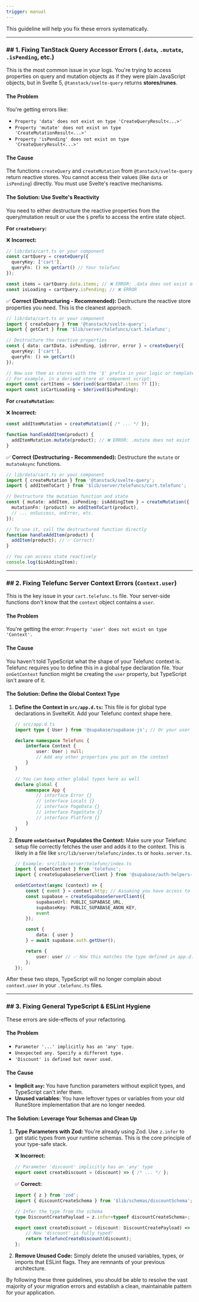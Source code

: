 ```yaml
---
trigger: manual
---
```


This guideline will help you fix these errors systematically.

-----

### \#\# 1. Fixing TanStack Query Accessor Errors (`.data`, `.mutate`, `.isPending`, etc.)

This is the most common issue in your logs. You're trying to access properties on query and mutation objects as if they were plain JavaScript objects, but in Svelte 5, `@tanstack/svelte-query` returns **stores/runes**.

#### **The Problem**

You're getting errors like:

  * `Property 'data' does not exist on type 'CreateQueryResult<...>'`
  * `Property 'mutate' does not exist on type 'CreateMutationResult<...>'`
  * `Property 'isPending' does not exist on type 'CreateQueryResult<...>'`

#### **The Cause**

The functions `createQuery` and `createMutation` from `@tanstack/svelte-query` return reactive stores. You cannot access their values (like `data` or `isPending`) directly. You must use Svelte's reactive mechanisms.

#### **The Solution: Use Svelte's Reactivity**

You need to either destructure the reactive properties from the query/mutation result or use the `$` prefix to access the entire state object.

**For `createQuery`:**

❌ **Incorrect:**

```typescript
// lib/data/cart.ts or your component
const cartQuery = createQuery({
  queryKey: ['cart'],
  queryFn: () => getCart() // Your telefunc
});

const items = cartQuery.data.items; // ❌ ERROR: .data does not exist on cartQuery
const isLoading = cartQuery.isPending; // ❌ ERROR
```

✅ **Correct (Destructuring - Recommended):**
Destructure the reactive store properties you need. This is the cleanest approach.

```typescript
// lib/data/cart.ts or your component
import { createQuery } from '@tanstack/svelte-query';
import { getCart } from '$lib/server/telefuncs/cart.telefunc';

// Destructure the reactive properties
const { data: cartData, isPending, isError, error } = createQuery({
  queryKey: ['cart'],
  queryFn: () => getCart()
});

// Now use them as stores with the '$' prefix in your logic or template
// For example, in a derived store or component script:
export const cartItems = $derived($cartData?.items ?? []);
export const isCartLoading = $derived($isPending);
```

**For `createMutation`:**

❌ **Incorrect:**

```typescript
const addItemMutation = createMutation({ /* ... */ });

function handleAddItem(product) {
  addItemMutation.mutate(product); // ❌ ERROR: .mutate does not exist
}
```

✅ **Correct (Destructuring - Recommended):**
Destructure the `mutate` or `mutateAsync` functions.

```typescript
// lib/data/cart.ts or your component
import { createMutation } from '@tanstack/svelte-query';
import { addItemToCart } from '$lib/server/telefuncs/cart.telefunc';

// Destructure the mutation function and state
const { mutate: addItem, isPending: isAddingItem } = createMutation({
  mutationFn: (product) => addItemToCart(product),
  // ... onSuccess, onError, etc.
});

// To use it, call the destructured function directly
function handleAddItem(product) {
  addItem(product); // ✅ Correct!
}

// You can access state reactively
console.log($isAddingItem);
```

-----

### \#\# 2. Fixing Telefunc Server Context Errors (`Context.user`)

This is the key issue in your `cart.telefunc.ts` file. Your server-side functions don't know that the `context` object contains a `user`.

#### **The Problem**

You're getting the error: `Property 'user' does not exist on type 'Context'.`

#### **The Cause**

You haven't told TypeScript what the shape of your Telefunc context is. Telefunc requires you to define this in a global type declaration file. Your `onGetContext` function might be creating the `user` property, but TypeScript isn't aware of it.

#### **The Solution: Define the Global Context Type**

1.  **Define the Context in `src/app.d.ts`:**
    This file is for global type declarations in SvelteKit. Add your Telefunc context shape here.

    ```typescript
    // src/app.d.ts
    import type { User } from '@supabase/supabase-js'; // Or your user type

    declare namespace Telefunc {
    	interface Context {
    		user: User | null;
    		// Add any other properties you put on the context
    	}
    }

    // You can keep other global types here as well
    declare global {
    	namespace App {
    		// interface Error {}
    		// interface Locals {}
    		// interface PageData {}
    		// interface PageState {}
    		// interface Platform {}
    	}
    }
    ```

2.  **Ensure `onGetContext` Populates the Context:**
    Make sure your Telefunc setup file correctly fetches the user and adds it to the context. This is likely in a file like `src/lib/server/telefunc/index.ts` or `hooks.server.ts`.

    ```typescript
    // Example: src/lib/server/telefunc/index.ts
    import { onGetContext } from 'telefunc';
    import { createSupabaseServerClient } from '@supabase/auth-helpers-sveltekit';

    onGetContext(async (context) => {
    	const { event } = context.http; // Assuming you have access to the request event
    	const supabase = createSupabaseServerClient({
    		supabaseUrl: PUBLIC_SUPABASE_URL,
    		supabaseKey: PUBLIC_SUPABASE_ANON_KEY,
    		event
    	});

    	const {
    		data: { user }
    	} = await supabase.auth.getUser();

    	return {
    		user: user // ✅ Now this matches the type defined in app.d.ts
    	};
    });
    ```

After these two steps, TypeScript will no longer complain about `context.user` in your `.telefunc.ts` files.

-----

### \#\# 3. Fixing General TypeScript & ESLint Hygiene

These errors are side-effects of your refactoring.

#### **The Problem**

  * `Parameter '...' implicitly has an 'any' type.`
  * `Unexpected any. Specify a different type.`
  * `'Discount' is defined but never used.`

#### **The Cause**

  * **Implicit `any`:** You have function parameters without explicit types, and TypeScript can't infer them.
  * **Unused variables:** You have leftover types or variables from your old RuneStore implementation that are no longer needed.

#### **The Solution: Leverage Your Schemas and Clean Up**

1.  **Type Parameters with Zod:** You're already using Zod. Use `z.infer` to get static types from your runtime schemas. This is the core principle of your type-safe stack.

    ❌ **Incorrect:**

    ```typescript
    // Parameter 'discount' implicitly has an 'any' type
    export const createDiscount = (discount) => { /* ... */ };
    ```

    ✅ **Correct:**

    ```typescript
    import { z } from 'zod';
    import { discountCreateSchema } from '$lib/schemas/discountSchema'; // Your Zod schema

    // Infer the type from the schema
    type DiscountCreatePayload = z.infer<typeof discountCreateSchema>;

    export const createDiscount = (discount: DiscountCreatePayload) => {
        // Now 'discount' is fully typed!
        return telefuncCreateDiscount(discount);
    };
    ```

2.  **Remove Unused Code:** Simply delete the unused variables, types, or imports that ESLint flags. They are remnants of your previous architecture.

By following these three guidelines, you should be able to resolve the vast majority of your migration errors and establish a clean, maintainable pattern for your application.